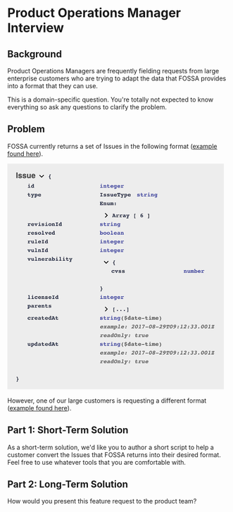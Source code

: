 # Product Operations Manager Interview 

## Background 

Product Operations Managers are frequently fielding requests from large enterprise customers who are trying to adapt the data that FOSSA provides into a format that they can use. 

This is a domain-specific question. You're totally not expected to know everything so ask any questions to clarify the problem. 


## Problem

FOSSA currently returns a set of Issues in the following format ([example found here](./sample-issues-response.json)).

![issue](./issue-format.png)

However, one of our large customers is requesting a different format ([example found here](./customer-api-request.json)).

## Part 1: Short-Term Solution 

As a short-term solution, we'd like you to author a short script to help a customer convert the Issues that FOSSA returns into their desired format. Feel free to use whatever tools that you are comfortable with.

## Part 2: Long-Term Solution

How would you present this feature request to the product team? 



